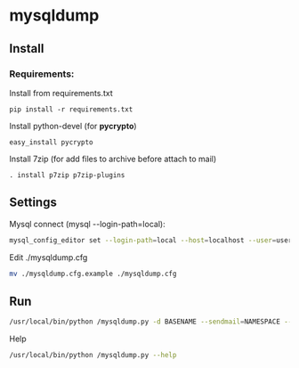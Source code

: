 **mysqldump**
=============

## Install
### Requirements:

Install from requirements.txt
```
pip install -r requirements.txt
```

Install python-devel (for **pycrypto**)
```
easy_install pycrypto
```

Install 7zip (for add files to archive before attach to mail)
```
. install p7zip p7zip-plugins
```


## Settings

Mysql connect (mysql --login-path=local):
```bash
mysql_config_editor set --login-path=local --host=localhost --user=username --password
```

Edit ./mysqldump.cfg
```bash
mv ./mysqldump.cfg.example ./mysqldump.cfg
```

## Run

```bash
/usr/local/bin/python /mysqldump.py -d BASENAME --sendmail=NAMESPACE --encrypt-pass=YOUPASS
```

Help
```bash
/usr/local/bin/python /mysqldump.py --help
```